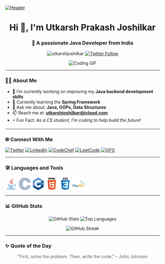 [![Header](https://github.com/rudrabarad/Gifs/blob/main/Developer.gif)](https://utkarshjoshilkar.io)

<h1 align="center">Hi 👋, I'm Utkarsh Prakash Joshilkar</h1>
<h3 align="center">🚀 A passionate Java Developer from India</h3>

<p align="center">
  <img src="https://komarev.com/ghpvc/?username=utkarshjoshilkar&label=Profile%20Views&color=0e75b6&style=flat" alt="utkarshjoshilkar" />
  <a href="https://twitter.com/utkarsh_p_j">
    <img src="https://img.shields.io/twitter/follow/utkarsh_p_j?logo=twitter&style=flat" alt="Twitter Follow">
  </a>
</p>

<p align="center">
  <img src="https://cdn.dribbble.com/users/1162077/screenshots/3848914/programmer.gif" width="400" alt="Coding GIF">
</p>

---

### 👨‍💻 About Me

- 🔭 I’m currently working on improving my **Java backend development skills**
- 🌱 Currently learning the **Spring Framework**
- 💬 Ask me about: **Java, OOPs, Data Structures**
- 📫 Reach me at: **utkarshjoshilkar@icloud.com**
- ⚡ Fun Fact: *As a CS student, I’m coding to help build the future!*

---

### 🌐 Connect With Me

<p align="left">
  <a href="https://twitter.com/utkarsh_p_j"><img src="https://raw.githubusercontent.com/rahuldkjain/github-profile-readme-generator/master/src/images/icons/Social/twitter.svg" width="30" alt="Twitter"></a>
  <a href="https://linkedin.com/in/utkarsh-joshilkar-065290257"><img src="https://raw.githubusercontent.com/rahuldkjain/github-profile-readme-generator/master/src/images/icons/Social/linked-in-alt.svg" width="30" alt="LinkedIn"></a>
  <a href="https://www.codechef.com/users/utkarshjos"><img src="https://cdn.jsdelivr.net/npm/simple-icons@3.1.0/icons/codechef.svg" width="30" alt="CodeChef"></a>
  <a href="https://leetcode.com/utkarshjoshilkar"><img src="https://raw.githubusercontent.com/rahuldkjain/github-profile-readme-generator/master/src/images/icons/Social/leet-code.svg" width="30" alt="LeetCode"></a>
  <a href="https://auth.geeksforgeeks.org/user/onlyutkarshcumu"><img src="https://raw.githubusercontent.com/rahuldkjain/github-profile-readme-generator/master/src/images/icons/Social/geeks-for-geeks.svg" width="30" alt="GFG"></a>
</p>

---

### 🛠️ Languages and Tools

<p align="left">
  <img src="https://raw.githubusercontent.com/devicons/devicon/master/icons/java/java-original.svg" width="40" alt="Java"/>
  <img src="https://raw.githubusercontent.com/devicons/devicon/master/icons/c/c-original.svg" width="40" alt="C"/>
  <img src="https://raw.githubusercontent.com/devicons/devicon/master/icons/cplusplus/cplusplus-original.svg" width="40" alt="C++"/>
  <img src="https://raw.githubusercontent.com/devicons/devicon/master/icons/html5/html5-original-wordmark.svg" width="40" alt="HTML"/>
  <img src="https://raw.githubusercontent.com/devicons/devicon/master/icons/css3/css3-original-wordmark.svg" width="40" alt="CSS"/>
  <img src="https://raw.githubusercontent.com/devicons/devicon/master/icons/mysql/mysql-original-wordmark.svg" width="40" alt="MySQL"/>
</p>

---

### 📊 GitHub Stats

<p align="center">
  <img src="https://github-readme-stats.vercel.app/api?username=utkarshjoshilkar&show_icons=true&theme=github_dark" alt="GitHub Stats" />
  <img src="https://github-readme-stats.vercel.app/api/top-langs/?username=utkarshjoshilkar&layout=compact&theme=github_dark" alt="Top Languages" />
</p>

<p align="center">
  <img src="https://github-readme-streak-stats.herokuapp.com?user=utkarshjoshilkar&theme=github-dark" alt="GitHub Streak" />
</p>

---

### ✨ Quote of the Day
> "First, solve the problem. Then, write the code." – John Johnson

